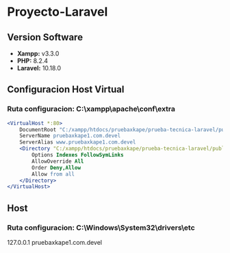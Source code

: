 # Proyecto-Laravel
## Version Software
- **Xampp:** v3.3.0
- **PHP:** 8.2.4
- **Laravel:** 10.18.0
## Configuracion Host Virtual
### Ruta configuracion: C:\xampp\apache\conf\extra
```apache
<VirtualHost *:80>
    DocumentRoot "C:/xampp/htdocs/pruebaxkape/prueba-tecnica-laravel/public"
    ServerName pruebaxkape1.com.devel
    ServerAlias www.pruebaxkape1.com.devel
    <Directory "C:/xampp/htdocs/pruebaxkape/prueba-tecnica-laravel/public">
        Options Indexes FollowSymLinks
        AllowOverride All
        Order Deny,Allow
        Allow from all
    </Directory>
</VirtualHost>
```
## Host
### Ruta configuracion: C:\Windows\System32\drivers\etc
127.0.0.1 pruebaxkape1.com.devel
